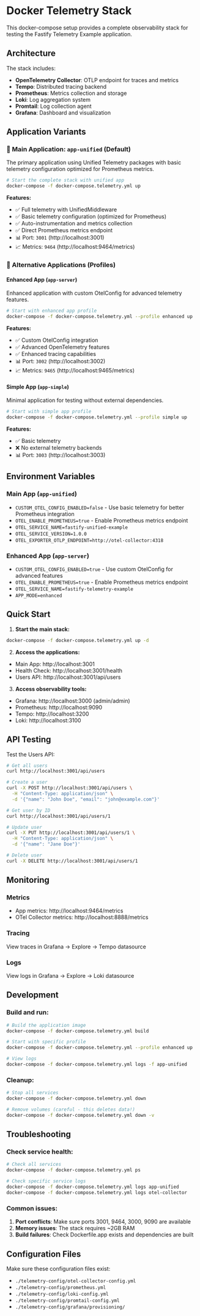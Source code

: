 # Docker Telemetry Stack

This docker-compose setup provides a complete observability stack for testing the Fastify Telemetry Example application.

## Architecture

The stack includes:
- **OpenTelemetry Collector**: OTLP endpoint for traces and metrics
- **Tempo**: Distributed tracing backend
- **Prometheus**: Metrics collection and storage
- **Loki**: Log aggregation system
- **Promtail**: Log collection agent
- **Grafana**: Dashboard and visualization

## Application Variants

### 🚀 Main Application: `app-unified` (Default)

The primary application using Unified Telemetry packages with basic telemetry configuration optimized for Prometheus metrics.

```bash
# Start the complete stack with unified app
docker-compose -f docker-compose.telemetry.yml up
```

**Features:**
- ✅ Full telemetry with UnifiedMiddleware
- ✅ Basic telemetry configuration (optimized for Prometheus)
- ✅ Auto-instrumentation and metrics collection
- ✅ Direct Prometheus metrics endpoint
- 📊 Port: `3001` (http://localhost:3001)
- 📈 Metrics: `9464` (http://localhost:9464/metrics)

### 🔧 Alternative Applications (Profiles)

#### Enhanced App (`app-server`)
Enhanced application with custom OtelConfig for advanced telemetry features.

```bash
# Start with enhanced app profile
docker-compose -f docker-compose.telemetry.yml --profile enhanced up
```

**Features:**
- ✅ Custom OtelConfig integration
- ✅ Advanced OpenTelemetry features
- ✅ Enhanced tracing capabilities
- 📊 Port: `3002` (http://localhost:3002)
- 📈 Metrics: `9465` (http://localhost:9465/metrics)

#### Simple App (`app-simple`)
Minimal application for testing without external dependencies.

```bash
# Start with simple app profile
docker-compose -f docker-compose.telemetry.yml --profile simple up
```

**Features:**
- ✅ Basic telemetry
- ❌ No external telemetry backends
- 📊 Port: `3003` (http://localhost:3003)

## Environment Variables

### Main App (`app-unified`)
- `CUSTOM_OTEL_CONFIG_ENABLED=false` - Use basic telemetry for better Prometheus integration
- `OTEL_ENABLE_PROMETHEUS=true` - Enable Prometheus metrics endpoint
- `OTEL_SERVICE_NAME=fastify-unified-example`
- `OTEL_SERVICE_VERSION=1.0.0`
- `OTEL_EXPORTER_OTLP_ENDPOINT=http://otel-collector:4318`

### Enhanced App (`app-server`)
- `CUSTOM_OTEL_CONFIG_ENABLED=true` - Use custom OtelConfig for advanced features
- `OTEL_ENABLE_PROMETHEUS=true` - Enable Prometheus metrics endpoint
- `OTEL_SERVICE_NAME=fastify-telemetry-example`
- `APP_MODE=enhanced`

## Quick Start

1. **Start the main stack:**
```bash
docker-compose -f docker-compose.telemetry.yml up -d
```

2. **Access the applications:**
- Main App: http://localhost:3001
- Health Check: http://localhost:3001/health
- Users API: http://localhost:3001/api/users

3. **Access observability tools:**
- Grafana: http://localhost:3000 (admin/admin)
- Prometheus: http://localhost:9090
- Tempo: http://localhost:3200
- Loki: http://localhost:3100

## API Testing

Test the Users API:

```bash
# Get all users
curl http://localhost:3001/api/users

# Create a user
curl -X POST http://localhost:3001/api/users \
  -H "Content-Type: application/json" \
  -d '{"name": "John Doe", "email": "john@example.com"}'

# Get user by ID
curl http://localhost:3001/api/users/1

# Update user
curl -X PUT http://localhost:3001/api/users/1 \
  -H "Content-Type: application/json" \
  -d '{"name": "Jane Doe"}'

# Delete user
curl -X DELETE http://localhost:3001/api/users/1
```

## Monitoring

### Metrics
- App metrics: http://localhost:9464/metrics
- OTel Collector metrics: http://localhost:8888/metrics

### Tracing
View traces in Grafana → Explore → Tempo datasource

### Logs
View logs in Grafana → Explore → Loki datasource

## Development

### Build and run:
```bash
# Build the application image
docker-compose -f docker-compose.telemetry.yml build

# Start with specific profile
docker-compose -f docker-compose.telemetry.yml --profile enhanced up

# View logs
docker-compose -f docker-compose.telemetry.yml logs -f app-unified
```

### Cleanup:
```bash
# Stop all services
docker-compose -f docker-compose.telemetry.yml down

# Remove volumes (careful - this deletes data!)
docker-compose -f docker-compose.telemetry.yml down -v
```

## Troubleshooting

### Check service health:
```bash
# Check all services
docker-compose -f docker-compose.telemetry.yml ps

# Check specific service logs
docker-compose -f docker-compose.telemetry.yml logs app-unified
docker-compose -f docker-compose.telemetry.yml logs otel-collector
```

### Common issues:
1. **Port conflicts**: Make sure ports 3001, 9464, 3000, 9090 are available
2. **Memory issues**: The stack requires ~2GB RAM
3. **Build failures**: Check Dockerfile.app exists and dependencies are built

## Configuration Files

Make sure these configuration files exist:
- `./telemetry-config/otel-collector-config.yml`
- `./telemetry-config/prometheus.yml`
- `./telemetry-config/loki-config.yml`
- `./telemetry-config/promtail-config.yml`
- `./telemetry-config/grafana/provisioning/`

